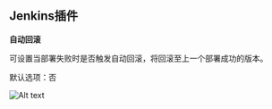 ## Jenkins插件

**自动回滚**

可设置当部署失败时是否触发自动回滚，将回滚至上一个部署成功的版本。

默认选项：否


![Alt text](https://github.com/jdcloudcom/cn/blob/edit/image/CodeDeploy/Ch/Oper-6%EF%BC%88Ch%EF%BC%89.png)
